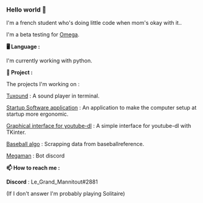 ### Hello world 👋

I'm a french student who's doing little code when mom's okay with it..

I'm a beta testing for [Omega](https://github.com/Omega-Numworks/Omega).

**🖥️ Language :**


I'm currently working with python.

**🔭 Project :**


The projects I'm working on :

[Tuxound](https://github.com/Developper-team-sponso-par-Kirby54/Sound_player) : A sound player in terminal.


[Startup Software application](https://github.com/le-grand-mannitout/Startup_soft_pattern_application) : An application to make the computer setup at startup more ergonomic.


[Graphical interface for youtube-dl](https://github.com/le-grand-mannitout/Graphical_interface_for_youtube-dl) : A simple interface for youtube-dl with TKinter.


[Baseball algo](https://github.com/le-grand-mannitout/Baseball_algo) : Scrapping data from baseballreference.


[Megaman](https://github.com/Developper-team-sponso-par-Kirby54/Megaman) : Bot discord

**📫 How to reach me :**



**Discord** : Le_Grand_Mannitout#2881

(If I don't answer I'm probably playing Solitaire)
